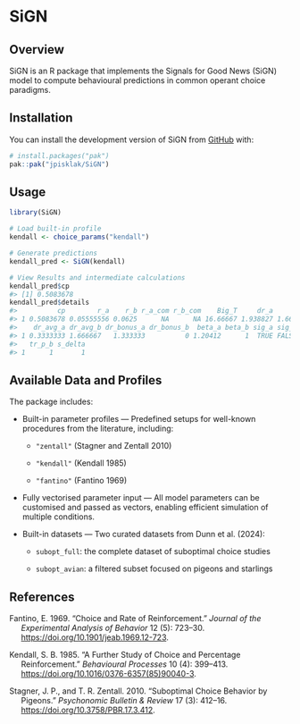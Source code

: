
<!-- README.md is generated from README.Rmd. Please edit that file -->

# SiGN

<!-- badges: start -->

<!-- badges: end -->

## Overview

SiGN is an R package that implements the Signals for Good News (SiGN)
model to compute behavioural predictions in common operant choice
paradigms.

## Installation

You can install the development version of SiGN from
[GitHub](https://github.com/) with:

``` r
# install.packages("pak")
pak::pak("jpisklak/SiGN")
```

## Usage

``` r
library(SiGN)

# Load built-in profile
kendall <- choice_params("kendall")

# Generate predictions
kendall_pred <- SiGN(kendall)

# View Results and intermediate calculations
kendall_pred$cp
#> [1] 0.5083678
kendall_pred$details
#>          cp        r_a    r_b r_a_com r_b_com    Big_T     dr_a     dr_b
#> 1 0.5083678 0.05555556 0.0625      NA      NA 16.66667 1.938827 1.666667
#>    dr_avg_a dr_avg_b dr_bonus_a dr_bonus_b  beta_a beta_b sig_a sig_b tr_p_a
#> 1 0.3333333 1.666667   1.333333          0 1.20412      1  TRUE FALSE    0.5
#>   tr_p_b s_delta
#> 1      1       1
```

## Available Data and Profiles

The package includes:

- Built-in parameter profiles — Predefined setups for well-known
  procedures from the literature, including:

  - `"zentall"` (Stagner and Zentall 2010)

  - `"kendall"` (Kendall 1985)

  - `"fantino"` (Fantino 1969)

- Fully vectorised parameter input — All model parameters can be
  customised and passed as vectors, enabling efficient simulation of
  multiple conditions.

- Built-in datasets — Two curated datasets from Dunn et al. (2024):

  - `subopt_full`: the complete dataset of suboptimal choice studies

  - `subopt_avian`: a filtered subset focused on pigeons and starlings

## References

<div id="refs" class="references csl-bib-body hanging-indent"
entry-spacing="0">

<div id="ref-Fantino_1969" class="csl-entry">

Fantino, E. 1969. “Choice and Rate of Reinforcement.” *Journal of the
Experimental Analysis of Behavior* 12 (5): 723–30.
<https://doi.org/10.1901/jeab.1969.12-723>.

</div>

<div id="ref-Kendall_1985" class="csl-entry">

Kendall, S. B. 1985. “A Further Study of Choice and Percentage
Reinforcement.” *Behavioural Processes* 10 (4): 399–413.
<https://doi.org/10.1016/0376-6357(85)90040-3>.

</div>

<div id="ref-Stagner_Zentall_2010" class="csl-entry">

Stagner, J. P., and T. R. Zentall. 2010. “Suboptimal Choice Behavior by
Pigeons.” *Psychonomic Bulletin & Review* 17 (3): 412–16.
<https://doi.org/10.3758/PBR.17.3.412>.

</div>

</div>
